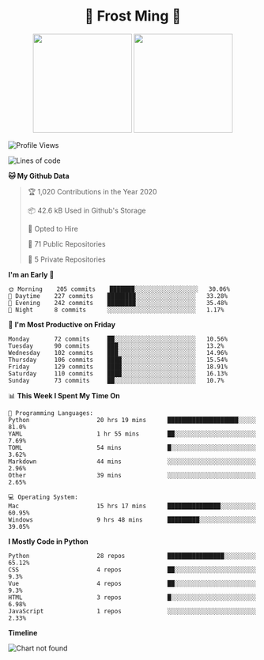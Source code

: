 <h1 align="center">🦄 Frost Ming 🐍</h1>

<p align="center">
  <img height="200" src="https://github-readme-stats.vercel.app/api?username=frostming&show_icons=true&theme=dracula&include_all_commits=true" />
  <img height="200" src="https://github-readme-stats.vercel.app/api/top-langs/?username=frostming&theme=dracula&show_icons=true" />
</p>

<!--START_SECTION:waka-->
![Profile Views](http://img.shields.io/badge/Profile%20Views-10-blue)

![Lines of code](https://img.shields.io/badge/From%20Hello%20World%20I%27ve%20Written-12.3%20million%20lines%20of%20code-blue)

**🐱 My Github Data** 

> 🏆 1,020 Contributions in the Year 2020
 > 
> 📦 42.6 kB Used in Github's Storage 
 > 
> 💼 Opted to Hire
 > 
> 📜 71 Public Repositories
 > 
> 🔑 5 Private Repositories 

**I'm an Early 🐤** 

```text
🌞 Morning    205 commits    ███████░░░░░░░░░░░░░░░░░░   30.06% 
🌆 Daytime    227 commits    ████████░░░░░░░░░░░░░░░░░   33.28% 
🌃 Evening    242 commits    ████████░░░░░░░░░░░░░░░░░   35.48% 
🌙 Night      8 commits      ░░░░░░░░░░░░░░░░░░░░░░░░░   1.17%

```
📅 **I'm Most Productive on Friday** 

```text
Monday       72 commits     ██░░░░░░░░░░░░░░░░░░░░░░░   10.56% 
Tuesday      90 commits     ███░░░░░░░░░░░░░░░░░░░░░░   13.2% 
Wednesday    102 commits    ███░░░░░░░░░░░░░░░░░░░░░░   14.96% 
Thursday     106 commits    ████░░░░░░░░░░░░░░░░░░░░░   15.54% 
Friday       129 commits    ████░░░░░░░░░░░░░░░░░░░░░   18.91% 
Saturday     110 commits    ████░░░░░░░░░░░░░░░░░░░░░   16.13% 
Sunday       73 commits     ██░░░░░░░░░░░░░░░░░░░░░░░   10.7%

```


📊 **This Week I Spent My Time On** 

```text
💬 Programming Languages: 
Python                   20 hrs 19 mins      ████████████████████░░░░░   81.0% 
YAML                     1 hr 55 mins        ██░░░░░░░░░░░░░░░░░░░░░░░   7.69% 
TOML                     54 mins             █░░░░░░░░░░░░░░░░░░░░░░░░   3.62% 
Markdown                 44 mins             ░░░░░░░░░░░░░░░░░░░░░░░░░   2.96% 
Other                    39 mins             ░░░░░░░░░░░░░░░░░░░░░░░░░   2.65%

💻 Operating System: 
Mac                      15 hrs 17 mins      ███████████████░░░░░░░░░░   60.95% 
Windows                  9 hrs 48 mins       █████████░░░░░░░░░░░░░░░░   39.05%

```

**I Mostly Code in Python** 

```text
Python                   28 repos            ████████████████░░░░░░░░░   65.12% 
CSS                      4 repos             ██░░░░░░░░░░░░░░░░░░░░░░░   9.3% 
Vue                      4 repos             ██░░░░░░░░░░░░░░░░░░░░░░░   9.3% 
HTML                     3 repos             █░░░░░░░░░░░░░░░░░░░░░░░░   6.98% 
JavaScript               1 repos             ░░░░░░░░░░░░░░░░░░░░░░░░░   2.33%

```


**Timeline**

![Chart not found](https://github.com/frostming/frostming/blob/master/charts/bar_graph.png) 


<!--END_SECTION:waka-->
